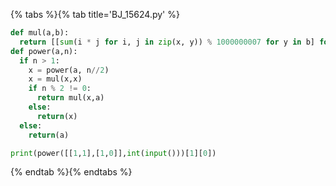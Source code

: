 {% tabs %}{% tab title='BJ_15624.py' %}

```py
def mul(a,b):
  return [[sum(i * j for i, j in zip(x, y)) % 1000000007 for y in b] for x in a]
def power(a,n):
  if n > 1:
    x = power(a, n//2)
    x = mul(x,x)
    if n % 2 != 0:
      return mul(x,a)
    else:
      return(x)
  else:
    return(a)

print(power([[1,1],[1,0]],int(input()))[1][0])
```

{% endtab %}{% endtabs %}

